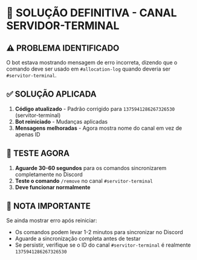 # 🔧 SOLUÇÃO DEFINITIVA - CANAL SERVIDOR-TERMINAL

## ⚠️ PROBLEMA IDENTIFICADO

O bot estava mostrando mensagem de erro incorreta, dizendo que o comando deve ser usado em `#allocation-log` quando deveria ser `#servitor-terminal`.

## ✅ SOLUÇÃO APLICADA

1. **Código atualizado** - Padrão corrigido para `1375941286267326530` (servitor-terminal)
2. **Bot reiniciado** - Mudanças aplicadas
3. **Mensagens melhoradas** - Agora mostra nome do canal em vez de apenas ID

## 🎯 TESTE AGORA

1. **Aguarde 30-60 segundos** para os comandos sincronizarem completamente no Discord
2. **Teste o comando** `/remove` no canal `#servitor-terminal`
3. **Deve funcionar normalmente**

## 📝 NOTA IMPORTANTE

Se ainda mostrar erro após reiniciar:
- Os comandos podem levar 1-2 minutos para sincronizar no Discord
- Aguarde a sincronização completa antes de testar
- Se persistir, verifique se o ID do canal `#servitor-terminal` é realmente `1375941286267326530`

